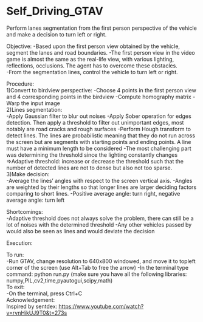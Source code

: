 # Self_Driving_GTAV
Perform lanes segmentation from the first person perspective of the vehicle and make a decision to turn left or right.

Objective:
-Based upon the first person view obtained by the vehicle, segment the lanes and road boundaries.
-The first person view in the video game is almost the same as the real-life view, with various lighting, reflections, occlusions. The agent has to overcome these obstacles.   
-From the segmentation lines, control the vehicle to turn left or right.

Procedure: <br />
1)Convert to birdview perspective:
-Choose 4 points in the first person view and 4 corresponding points in the birdview
-Compute homography matrix
-Warp the input image
<br />
2)Lines segmentation:<br />
-Apply Gaussian filter to blur out noises
-Apply Sober operation for edges detection. Then apply a threshold to filter out unimportant edges, most notably are road cracks and rough surfaces
-Perform Hough transform to detect lines. The lines are probabilistic meaning that they do not run across the screen but are segments with starting points and ending points. A line must have a minimum length to be considered
-The most challenging part was determining the threshold since the lighting constantly changes
=>Adaptive threshold: increase or decrease the threshold such that the number of detected lines are not to dense but also not too sparse. 
<br />
3)Make decision:<br />
-Average the lines’ angles with respect to the screen vertical axis.
-Angles are weighted by their lengths so that longer lines are larger deciding factors comparing to short lines.
-Positive average angle: turn right, negative average angle: turn left
<br />

Shortcomings:<br />
-Adaptive threshold does not always solve the problem, there can still be a lot of noises with the determined threshold
-Any other vehicles passed by would also be seen as lines and would deviate the decision
<br />

Execution:<br />

To run:<br />
-Run GTAV, change resolution to 640x800 windowed, and move it to topleft corner of the screen (use Alt+Tab to free the arrow)
-In the terminal type command: python run.py (make sure you have all the following libraries: numpy,PIL,cv2,time,pyautogui,scipy,math)
<br />
To exit:<br />
-On the terminal, press Ctrl+C
<br />
Acknowledgement:<br />
Inspired by sentdex: https://www.youtube.com/watch?v=rvnHikUJ9T0&t=273s
